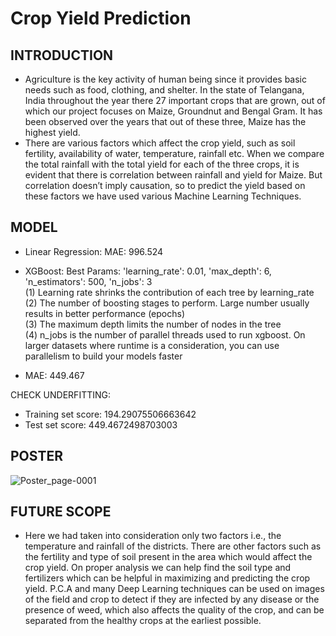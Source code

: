 # Crop Yield Prediction
## INTRODUCTION
* Agriculture is the key activity of human being since it provides basic needs such as food, clothing, and shelter. In the state of Telangana, India throughout the year there 27 important crops that are grown, out of which our project focuses on Maize, Groundnut and Bengal Gram. It has been observed over the years that out of these three, Maize has the highest yield. 
* There are various factors which affect the crop yield, such as soil fertility, availability of water, temperature, rainfall etc. When we compare the total rainfall with the total yield for each of the three crops, it is evident that there is correlation between rainfall and yield for Maize. But correlation doesn’t imply causation, so to predict the yield based on these factors we have used various Machine Learning Techniques.

## MODEL
* Linear Regression: MAE: 996.524 <br>
* XGBoost: Best Params: 'learning_rate': 0.01, 'max_depth': 6, 'n_estimators': 500, 'n_jobs': 3<br>
(1)	Learning rate shrinks the contribution of each tree by learning_rate<br>
(2)	The number of boosting stages to perform. Large number usually results in better performance (epochs)<br>
(3)	The maximum depth limits the number of nodes in the tree<br>
(4)	n_jobs is the number of parallel threads used to run xgboost. On larger datasets where runtime is a consideration, you can use parallelism to build your models faster

* MAE: 449.467

CHECK UNDERFITTING:
* Training set score: 194.29075506663642
* Test set score: 449.4672498703003

## POSTER
![Poster_page-0001](https://user-images.githubusercontent.com/71218441/154459563-2f84aec7-e4e0-4559-a0c6-a4482aadfdc9.jpg)


## FUTURE SCOPE	
* Here we had taken into consideration only two factors i.e., the temperature and rainfall of the districts. There are other factors such as the fertility and type of soil present in the area which would affect the crop yield. On proper analysis we can help find the soil type and fertilizers which can be helpful in maximizing and predicting the crop yield. P.C.A and many Deep Learning techniques can be used on images of the field and crop to detect if they are infected by any disease or the presence of weed, which also affects the quality of the crop, and can be separated from the healthy crops at the earliest possible.
